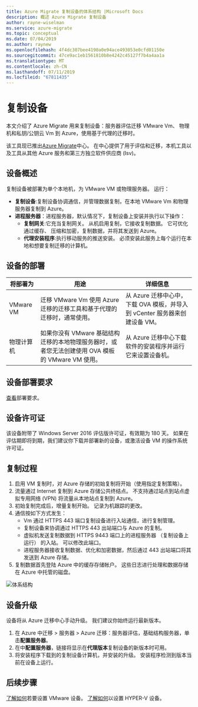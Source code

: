 ```yaml
---
title: Azure Migrate 复制设备的体系结构 |Microsoft Docs
description: 概述 Azure Migrate 复制设备
author: rayne-wiselman
ms.service: azure-migrate
ms.topic: conceptual
ms.date: 07/04/2019
ms.author: raynew
ms.openlocfilehash: 4f4dc307bee4190a0e94ace493053e0cfd01150e
ms.sourcegitcommit: 47ce9ac1eb1561810b8e4242c45127f7b4a4aa1a
ms.translationtype: MT
ms.contentlocale: zh-CN
ms.lasthandoff: 07/11/2019
ms.locfileid: "67811435"
---
```

# <a name="replication-appliance"></a>复制设备

本文介绍了 Azure Migrate 用来复制设备：服务器评估迁移 VMware Vm、 物理机和私钥/公钥云 Vm 到 Azure，使用基于代理的迁移时。 

该工具现已推出[Azure Migrate](migrate-overview.md)中心。 在中心提供了用于评估和迁移，本机工具以及工具从其他 Azure 服务和第三方独立软件供应商 (Isv)。


## <a name="appliance-overview"></a>设备概述

复制设备被部署为单个本地机，为 VMware VM 或物理服务器。 运行：
- **复制设备**:复制设备协调通信，并管理数据复制，在本地 VMware Vm 和物理服务器复制到 Azure。
- **进程服务器**：进程服务器，默认情况下，复制设备上安装并执行以下操作：
    - **复制网关**:它充当复制网关。 从机启用复制，它接收复制数据。 它可优化通过缓存、 压缩和加密，复制数据，并将其发送到 Azure。
    - **代理安装程序**:执行移动服务的推送安装。 必须安装此服务上每个运行在本地和想要复制迁移的计算机。

## <a name="appliance-deployment"></a>设备的部署

**将部署为** | 用途  | **详细信息**
--- | --- |  ---
VMware VM | 迁移 VMware Vm 使用 Azure 迁移的迁移工具和基于代理的迁移时，通常使用。 | 从 Azure 迁移中心中，下载 OVA 模板，并导入到 vCenter 服务器来创建设备 VM。
物理计算机 | 如果你没有 VMware 基础结构迁移的本地物理服务器时，或者您无法创建使用 OVA 模板的 VMware VM 使用。 | 从 Azure 迁移中心下载软件的安装程序并运行它来设置设备机。

## <a name="appliance-deployment-requirements"></a>设备部署要求

[查看](migrate-support-matrix-vmware.md#agent-based-migration-replication-appliance-requirements)部署要求。



## <a name="appliance-license"></a>设备许可证
该设备附带了 Windows Server 2016 评估版许可证，有效期为 180 天。 如果在评估期即将到期，我们建议你下载并部署新的设备，或激活设备 VM 的操作系统许可证。

## <a name="replication-process"></a>复制过程

1. 启用 VM 复制时，对 Azure 存储的初始复制将开始（使用指定复制策略）。 
2. 流量通过 Internet 复制到 Azure 存储公共终结点。 不支持通过站点到站点虚拟专用网络 (VPN) 将流量从本地站点复制到 Azure。
3. 初始复制完成后，增量复制开始。 记录为机跟踪的更改。
4. 通信按如下方式发生：
    - Vm 通过 HTTPS 443 端口复制设备进行入站通信，进行复制管理。
    - 复制设备来协调通过 HTTPS 443 出站端口与 Azure 的复制。
    - 虚拟机发送复制数据到 HTTPS 9443 端口上的进程服务器 （复制设备上运行） 的入站。 可以修改此端口。
    - 进程服务器接收复制数据、优化和加密数据，然后通过 443 出站端口将其发送到 Azure 存储。
5. 复制数据首先登陆 Azure 中的缓存存储帐户。 这些日志进行处理和数据存储在 Azure 中托管的磁盘。

![体系结构](./media/migrate-replication-appliance/architecture.png)

## <a name="appliance-upgrades"></a>设备升级

设备将从 Azure 迁移中心手动升级。 我们建议你始终运行最新版本。

1. 在 Azure 中迁移 > 服务器 > Azure 迁移：服务器评估，基础结构服务器，单击**配置服务器**。
2. 在中**配置服务器**，链接将显示在**代理版本**复制设备的新版本时可用。 
3. 将安装程序下载到的复制设备计算机，并安装的升级。 安装程序检测到版本当前在设备上运行。
 
## <a name="next-steps"></a>后续步骤

[了解如何](tutorial-assess-vmware.md#set-up-the-appliance-vm)若要设置 VMware 设备。
[了解如何](tutorial-assess-hyper-v.md#set-up-the-appliance-vm)以设置 HYPER-V 设备。

